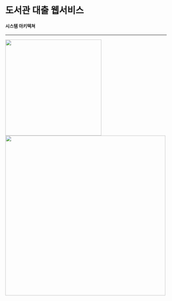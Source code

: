 # 도서관 대출 웹서비스 

#### 시스템 아키텍쳐
---
<img src = "https://user-images.githubusercontent.com/20367043/111135175-afd2af00-85bf-11eb-8755-7a1a23062e30.png" width="300px"/>

<img src = "https://user-images.githubusercontent.com/20367043/111135170-aea18200-85bf-11eb-95ff-0c39a96df0cf.png" width="500px" />
